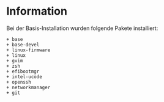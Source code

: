 # Information

Bei der Basis-Installation wurden folgende Pakete installiert:

    + base
    + base-devel
    + linux-firmware
    + linux 
    + gvim
    + zsh
    + efibootmgr
    + intel-ucode
    + openssh
    + networkmanager
    + git
